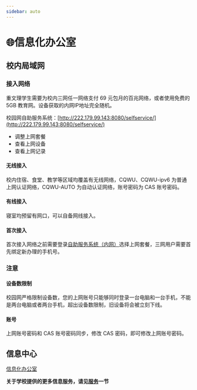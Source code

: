 ```yaml
---
sidebar: auto
---
```


# 🌐信息化办公室

## 校内局域网

### 接入网络

重文理学生需要为校内三网任一网络支付 69 元包月的百兆网络，或者使用免费的 5GB 教育网。设备获取的内网IP地址完全随机。

校园网自助服务系统：[http://222.179.99.143:8080/selfservice/](http://222.179.99.143:8080/selfservice/)
* 调整上网套餐
* 查看上网设备
* 查看上网记录

#### 无线接入

校内住宿、食堂、教学等区域均覆盖有无线网络，CQWU、CQWU-ipv6 为普通上网认证网络，CQWU-AUTO 为自动认证网络，账号密码为 CAS 账号密码。

#### 有线接入

寝室均预留有网口，可以自备网线接入。

#### 首次接入

首次接入网络之前需要登录[自助服务系统（内网）](http://222.179.99.143:8080/selfservice/)选择上网套餐，三网用户需要首先绑定新办理的手机号。

### 注意

#### 设备数限制

校园网严格限制设备数，您的上网账号只能够同时登录一台电脑和一台手机，不能是两台电脑或者两台手机，超出设备数限制，旧设备将会被立刻下线。

#### 账号

上网账号密码和 CAS 账号密码同步，修改 CAS 密码，即可修改上网账号密码。

## 信息中心

[信息化办公室](https://nic.cqwu.edu.cn)

**关于学校提供的更多信息服务，请见[服务](/service)一节**
